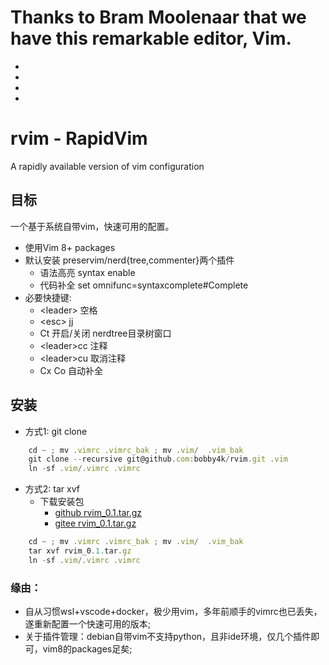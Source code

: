 # Thanks to Bram Moolenaar that we have this remarkable editor, Vim.

-
-
-
-


# rvim - RapidVim
A rapidly available version of vim configuration

## 目标
一个基于系统自带vim，快速可用的配置。 
- 使用Vim 8+ packages
- 默认安装 preservim/nerd{tree,commenter}两个插件
    - 语法高亮 syntax enable
    - 代码补全 set omnifunc=syntaxcomplete#Complete
- 必要快捷键:
    -  \<leader\> 空格
    -  \<esc\> jj
    -  Ct 开启/关闭 nerdtree目录树窗口
    -  \<leader\>cc 注释
    -  \<leader\>cu 取消注释
    -  Cx Co 自动补全 

## 安装
- 方式1: git clone 
```jsx
    cd ~ ; mv .vimrc .vimrc_bak ; mv .vim/  .vim_bak
    git clone --recursive git@github.com:bobby4k/rvim.git .vim
    ln -sf .vim/.vimrc .vimrc
```
    
- 方式2: tar xvf 
   - 下载安装包 
       - [github rvim_0.1.tar.gz](https://github.com/bobby4k/rvim/releases/download/v0.1/rvim_0.1.tar.gz)
       - [gitee rvim_0.1.tar.gz](https://gitee.com/bobby4k/rvim/releases/download/v0.1/rvim_0.1.tar.gz)
```jsx
    cd ~ ; mv .vimrc .vimrc_bak ; mv .vim/  .vim_bak
    tar xvf rvim_0.1.tar.gz
    ln -sf .vim/.vimrc .vimrc
```
    

### 缘由：
- 自从习惯wsl+vscode+docker，极少用vim，多年前顺手的vimrc也已丢失，遂重新配置一个快速可用的版本;
- 关于插件管理：debian自带vim不支持python，且非ide环境，仅几个插件即可，vim8的packages足矣;



